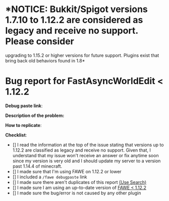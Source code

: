 # *NOTICE: Bukkit/Spigot versions 1.7.10 to 1.12.2 are considered as legacy and receive no support. Please consider
upgrading to 1.15.2 or higher versions for future support. Plugins exist that bring back old behaviors found in 1.8*

# Bug report for FastAsyncWorldEdit < 1.12.2

<!--- REPORT ISSUES REGARDING FAWE FOR 1.13 AND HIGHER HERE: https://github.com/IntellectualSites/FastAsyncWorldEdit/issues --->
<!--- Follow this template if reporting an issue. -->
<!--- Remove this template if making a suggestion or asking a question. -->
<!--- Please comment or react to an existing ticket if it exists -->
**Debug paste link**:
<!--- Enter /fawe debugpaste in game or in your console and copy the output here -->

**Description of the problem:**
<!--- Include relevant info like errors or a picture of the problem -->

**How to replicate**:
<!--- If you can reproduce the issue please tell us as detailed as possible step by step how to do that -->

**Checklist**:
<!--- Make sure you've completed the following steps (put an "X" between of brackets): -->

- [] I read the information at the top of the issue stating that versions up to 1.12.2 are classified as legacy and
  receive no support. Given that, I understand that my issue won't receive an answer or fix anytime soon since my
  version is very old and I should update my server to a version past 1.14.4 of minecraft.
- [] I made sure that I'm using FAWE on 1.12.2 or lower
- [] I included a `/fawe debugpaste` link
- [] I made sure there aren't duplicates of this
  report [(Use Search)](https://github.com/boy0001/FastAsyncWorldedit/issues?utf8=%E2%9C%93&q=is%3Aissue)
- [] I made sure I am using an up-to-date version of [FAWE < 1.12.2](https://ci.athion.net/job/FastAsyncWorldEdit/)
- [] I made sure the bug/error is not caused by any other plugin

